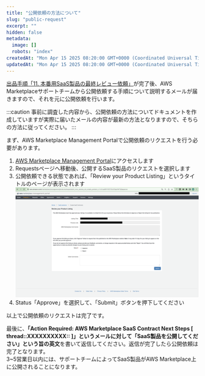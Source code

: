 ```yaml
---
title: "公開依頼の方法について"
slug: "public-request"
excerpt: ""
hidden: false
metadata: 
  image: []
  robots: "index"
createdAt: "Mon Apr 15 2025 08:20:00 GMT+0000 (Coordinated Universal Time)"
updatedAt: "Mon Apr 15 2025 08:20:00 GMT+0000 (Coordinated Universal Time)"
---
```

[出品手順「11. 本番用SaaS製品の最終レビュー依頼」](/docs/aws-marketplace-integration/aws-marketplace-integration)が完了後、AWS Marketplaceサポートチームから公開依頼する手順について説明するメールが届きますので、それを元に公開依頼を行います。

:::caution
事前に調査した内容から、公開依頼の方法についてドキュメントを作成していますが実際に届いたメールの内容が最新の方法となりますので、そちらの方法に従ってください。
:::

まず、AWS Marketplace Management Portalで公開依頼のリクエストを行う必要があります。

1. <a href="https://aws.amazon.com/marketplace/management/homepage" target="_blank">AWS Marketplace Management Portal</a>にアクセスします
2. Requestsページへ移動後、公開するSaaS製品のリクエストを選択します
3. 公開依頼できる状態であれば、「Review your Product Listing」というタイトルのページが表示されます  
   ![public-request-1](/ja/img/part-4/aws-marketplace-integration/supplementary/public-request-1.png)
4. Status「Approve」を選択して、「Submit」ボタンを押下してください

以上で公開依頼のリクエストは完了です。

最後に、**「Action Required: AWS Marketplace SaaS Contract Next Steps [ thread::XXXXXXXXXX:: ]」**というメールに対して「SaaS製品を公開してください」という旨の**英文**を書いて返信してください。返信が完了したら公開依頼は完了となります。  
3~5営業日以内には、サポートチームによってSaaS製品がAWS Marketplace上に公開されることになります。
